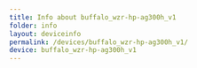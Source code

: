 ```yaml
---
title: Info about buffalo_wzr-hp-ag300h_v1
folder: info
layout: deviceinfo
permalink: /devices/buffalo_wzr-hp-ag300h_v1/
device: buffalo_wzr-hp-ag300h_v1
---
```

